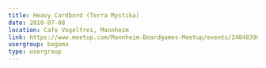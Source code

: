 ```yaml
---
title: Heavy Cardbord (Terra Mystika)
date: 2018-07-08
location: Cafe Vogelfrei, Mannheim
link: https://www.meetup.com/Mannheim-Boardgames-Meetup/events/248483906/
usergroup: bogama
type: usergroup
---
```

